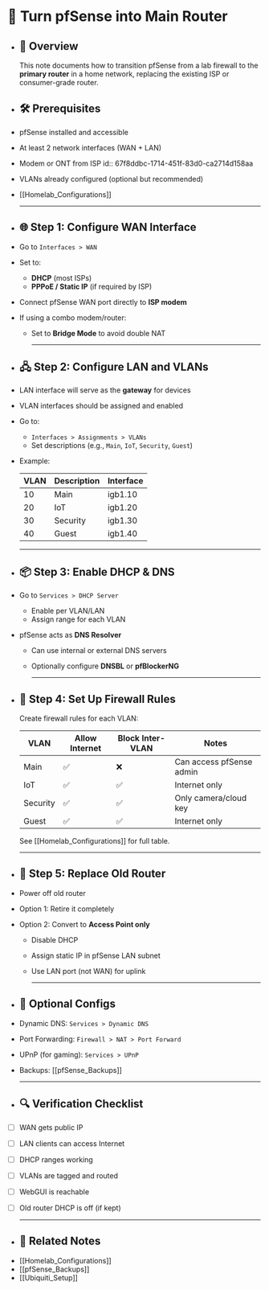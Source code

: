 # 🔄 Turn pfSense into Main Router
- ## 📌 Overview
  This note documents how to transition pfSense from a lab firewall to the **primary router** in a home network, replacing the existing ISP or consumer-grade router.
- ## 🛠️ Prerequisites
- pfSense installed and accessible
- At least 2 network interfaces (WAN + LAN)
- Modem or ONT from ISP
  id:: 67f8ddbc-1714-451f-83d0-ca2714d158aa
- VLANs already configured (optional but recommended)
- [[Homelab_Configurations]]
  
  ---
- ## 🌐 Step 1: Configure WAN Interface
- Go to `Interfaces > WAN`
- Set to:
	- **DHCP** (most ISPs)
	- **PPPoE / Static IP** (if required by ISP)
- Connect pfSense WAN port directly to **ISP modem**
- If using a combo modem/router:
	- Set to **Bridge Mode** to avoid double NAT
	  
	  ---
- ## 🖧 Step 2: Configure LAN and VLANs
- LAN interface will serve as the **gateway** for devices
- VLAN interfaces should be assigned and enabled
- Go to:
	- `Interfaces > Assignments > VLANs`
	- Set descriptions (e.g., `Main`, `IoT`, `Security`, `Guest`)
- Example:
  
  | VLAN | Description | Interface |
  | ------ | ------------- | ----------- |
  | 10   | Main        | igb1.10   |
  | 20   | IoT         | igb1.20   |
  | 30   | Security    | igb1.30   |
  | 40   | Guest       | igb1.40   |
  
  ---
- ## 📦 Step 3: Enable DHCP & DNS
- Go to `Services > DHCP Server`
	- Enable per VLAN/LAN
	- Assign range for each VLAN
- pfSense acts as **DNS Resolver**
	- Can use internal or external DNS servers
	- Optionally configure **DNSBL** or **pfBlockerNG**
	  
	  ---
- ## 🔐 Step 4: Set Up Firewall Rules
  Create firewall rules for each VLAN:
  
  | VLAN     | Allow Internet | Block Inter-VLAN | Notes                    |
  |----------|----------------|------------------|--------------------------|
  | Main     | ✅              | ❌                | Can access pfSense admin |
  | IoT      | ✅              | ✅                | Internet only            |
  | Security | ✅              | ✅                | Only camera/cloud key    |
  | Guest    | ✅              | ✅                | Internet only            |
  
  See [[Homelab_Configurations]] for full table.
  
  ---
- ## 📶 Step 5: Replace Old Router
- Power off old router
- Option 1: Retire it completely
- Option 2: Convert to **Access Point only**
	- Disable DHCP
	- Assign static IP in pfSense LAN subnet
	- Use LAN port (not WAN) for uplink
	  
	  ---
- ## 🧰 Optional Configs
- Dynamic DNS: `Services > Dynamic DNS`
- Port Forwarding: `Firewall > NAT > Port Forward`
- UPnP (for gaming): `Services > UPnP`
- Backups: [[pfSense_Backups]]
  
  ---
- ## 🔍 Verification Checklist
- [ ] WAN gets public IP
- [ ] LAN clients can access Internet
- [ ] DHCP ranges working
- [ ] VLANs are tagged and routed
- [ ] WebGUI is reachable
- [ ] Old router DHCP is off (if kept)
  
  ---
- ## 🔗 Related Notes
- [[Homelab_Configurations]]
- [[pfSense_Backups]]
- [[Ubiquiti_Setup]]